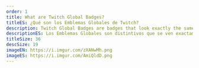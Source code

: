 ```yaml
---
order: 1
title: What are Twitch Global Badges?
titleES: ¿Qué son los Emblemas Globales de Twitch?
description: Twitch Global Badges are badges that look exactly the same across every channel on the platform. This makes them different from Subscriber or Bits Badges, which can be customized by the specific broadcaster.
descriptionES: Los Emblemas Globales son distintivos que se ven exactamente igual en todos los canales de la plataforma. Esto los diferencia de los Emblemas de Suscriptor o Bits, cuyos diseños pueden ser personalizados por cada Streamer específico.
titleSize: 36
descSize: 19
imageEN: https://i.imgur.com/zXANwMh.png
imageES: https://i.imgur.com/AmiQldD.png
---
```

